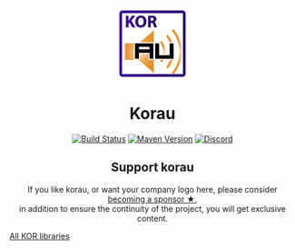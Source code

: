 <p align="center"><img alt="Korau" src="https://raw.githubusercontent.com/korlibs/korlibs-logos/master/128/korau.png" /></p>

<h1 align="center">Korau</h1>

<!-- BADGES -->
<p align="center">
	<a href="https://github.com/korlibs/korau/actions"><img alt="Build Status" src="https://github.com/korlibs/korau/workflows/CI/badge.svg" /></a>
	<a href="https://bintray.com/korlibs/korlibs/korau"><img alt="Maven Version" src="https://img.shields.io/bintray/v/korlibs/korlibs/korau.svg?style=flat&label=maven" /></a>
	<a href="https://discord.korge.org/"><img alt="Discord" src="https://img.shields.io/discord/728582275884908604?logo=discord" /></a>
</p>
<!-- /BADGES -->

<!-- SUPPORT -->
<h2 align="center">Support korau</h2>
<p align="center">
If you like korau, or want your company logo here, please consider <a href="https://github.com/sponsors/soywiz">becoming a sponsor ★</a>,<br />
in addition to ensure the continuity of the project, you will get exclusive content.
</p>
<!-- /SUPPORT -->

[All KOR libraries](https://github.com/korlibs/)
